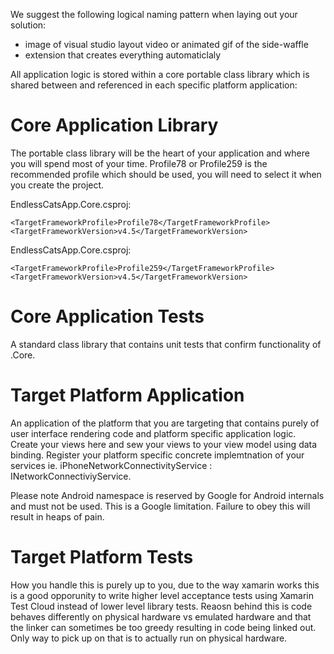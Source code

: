 We suggest the following logical naming pattern when laying out your solution:


* image of visual studio layout video or animated gif of the side-waffle
* extension that creates everything automaticlaly


All application logic is stored within a core portable class library which is
shared between and referenced in each specific platform application:

# Core Application Library

The portable class library will be the heart of your application and where you
will spend most of your time. Profile78 or Profile259 is the recommended
profile which should be used, you will need to select it when you create the
project.

EndlessCatsApp.Core.csproj:

    <TargetFrameworkProfile>Profile78</TargetFrameworkProfile>
    <TargetFrameworkVersion>v4.5</TargetFrameworkVersion>

EndlessCatsApp.Core.csproj:

    <TargetFrameworkProfile>Profile259</TargetFrameworkProfile>
    <TargetFrameworkVersion>v4.5</TargetFrameworkVersion>

# Core Application Tests

A standard class library that contains unit tests that confirm functionality
of .Core.

# Target Platform Application

An application of the platform that you are targeting that contains purely of
user interface rendering code and platform specific application logic. Create
your views here and sew your views to your view model using data binding.
Register your platform specific concrete implemtnation of your services ie.
iPhoneNetworkConnectivityService : INetworkConnectiviyService.

Please note Android namespace is reserved by Google for Android internals and
must not be used. This is a Google limitation. Failure to obey this will
result in heaps of pain.


# Target Platform Tests

How you handle this is purely up to you, due to the way xamarin works this is
a good opporunity to write higher level acceptance tests using Xamarin Test
Cloud instead of lower level library tests. Reaosn behind this is code behaves
differently on physical hardware vs emulated hardware and that the linker can
sometimes be too greedy resulting in code being linked out. Only way to pick
up on that is to actually run on physical hardware.
